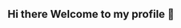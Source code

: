 ## Hi there Welcome to my profile 👋

<!--
# Hi, I'm Ebrahim 👋

🎓 Engineering student with a strong interest in **Programming** and **Computer Science**  
💻 Passionate about **Software Development**, **Robotics**, and **Biomedical Engineering**  
🌱 Currently focused on improving coding skills and building a solid technical foundation  

---

## Goals
- 🚀 Develop expertise in programming and computer science  
- 📚 Leverage GitHub Education resources to create impactful projects in the future  

---

## Contact
- LinkedIn: [Ebrahim Hammad](https://www.linkedin.com/in/ebrahim-hammad-037938380/)  
- Email: [ebrahimofficial360@gmail.com](mailto:ebrahimofficial360@gmail.com)

-->
